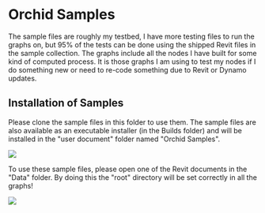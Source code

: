 # Orchid Samples  
The sample files are roughly my testbed, I have more testing files to run the graphs on, but 95% of the tests can be done using the shipped Revit files in the sample collection. The graphs include all the nodes I have built for some kind of computed process. It is those graphs I am using to test my nodes if I do something new or need to re-code something due to Revit or Dynamo updates.  
  
## Installation of Samples
Please clone the sample files in this folder to use them. The sample files are also available as an executable installer (in the Builds folder) and will be installed in the "user document" folder named "Orchid Samples".  

<img src="../samples1.png" />  

To use these sample files, please open one of the Revit documents in the "Data" folder. By doing this the "root" directory will be set correctly in all the graphs!  

<img src="../samples2.png" />  
